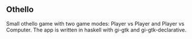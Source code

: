 ## Othello
Small othello game with two game modes: Player vs Player and Player vs Computer.
The app is written in haskell with gi-gtk and gi-gtk-declarative.

